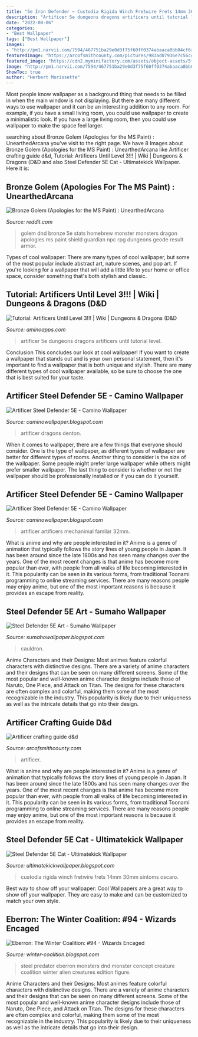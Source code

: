 ```yaml
---
title: "5e Iron Defender ~ Custodia Rigida Winch Fretwire Frets 14mm 30mm Sintoms Oscaro"
description: "Artificer 5e dungeons dragons artificers until tutorial level"
date: "2022-08-06"
categories:
- "Best Wallpaper"
tags: ["Best Wallpaper"]
images:
- "http://pm1.narvii.com/7594/467751ba29e0d3f75f60ff0374abaaca8bb04cf6r1-674-1000v2_uhq.jpg"
featuredImage: "https://arcofsmithcounty.com/pictures/983ad07936e7c56ccd5eb235e05b6b0e.png"
featured_image: "https://cdn2.myminifactory.com/assets/object-assets/5f67200192afa/images/720X720-ram-defender-2.jpg"
image: "http://pm1.narvii.com/7594/467751ba29e0d3f75f60ff0374abaaca8bb04cf6r1-674-1000v2_uhq.jpg"
ShowToc: true
author: "Herbert Morissette"
---
```



Most people know wallpaper as a background thing that needs to be filled in when the main window is not displaying. But there are many different ways to use wallpaper and it can be an interesting addition to any room. For example, if you have a small living room, you could use wallpaper to create a minimalistic look. If you have a large living room, then you could use wallpaper to make the space feel larger.

	

		
searching about Bronze Golem (Apologies for the MS Paint) : UnearthedArcana you've visit to the right page. We have 8 Images about Bronze Golem (Apologies for the MS Paint) : UnearthedArcana like Artificer crafting guide d&amp;d, Tutorial: Artificers Until Level 3!!! | Wiki | Dungeons &amp; Dragons (D&amp;D and also Steel Defender 5E Cat - Ultimatekick Wallpaper. Here it is:
		
    
## Bronze Golem (Apologies For The MS Paint) : UnearthedArcana

<img loading=lazy src="https://i.redd.it/93pw8k52rtux.png" onerror="this.onerror=null;this.src='https://tse1.mm.bing.net/th?id=OIP.5Ien7c5rSTx4w67G4pW6xQHaHR&amp;pid=15.1';" alt="Bronze Golem (Apologies for the MS Paint) : UnearthedArcana">

_Source: reddit.com_

>golem dnd bronze 5e stats homebrew monster monsters dragon apologies ms paint shield guardian npc rpg dungeons geode result armor. 

	

Types of cool wallpaper:
There are many types of cool wallpaper, but some of the most popular include abstract art, nature scenes, and pop art. If you're looking for a wallpaper that will add a little life to your home or office space, consider something that's both stylish and classic.

    
## Tutorial: Artificers Until Level 3!!! | Wiki | Dungeons &amp; Dragons (D&amp;D

<img loading=lazy src="http://pm1.narvii.com/7594/467751ba29e0d3f75f60ff0374abaaca8bb04cf6r1-674-1000v2_uhq.jpg" onerror="this.onerror=null;this.src='https://tse2.mm.bing.net/th?id=OIP.H5ukUdKco-j0yh7-lGvEGwHaK_&amp;pid=15.1';" alt="Tutorial: Artificers Until Level 3!!! | Wiki | Dungeons &amp; Dragons (D&amp;D">

_Source: aminoapps.com_

>artificer 5e dungeons dragons artificers until tutorial level. 

	

Conclusion
This concludes our look at cool wallpaper! If you want to create a wallpaper that stands out and is your own personal statement, then it's important to find a wallpaper that is both unique and stylish. There are many different types of cool wallpaper available, so be sure to choose the one that is best suited for your taste.

    
## Artificer Steel Defender 5E - Camino Wallpaper

<img loading=lazy src="https://pbs.twimg.com/media/Ep8hj-CXIAQZBxW.jpg" onerror="this.onerror=null;this.src='https://tse2.mm.bing.net/th?id=OIP.5ASZz8SVX0C1JmL1-4NBRAHaJw&amp;pid=15.1';" alt="Artificer Steel Defender 5E - Camino Wallpaper">

_Source: caminowallpaper.blogspot.com_

>artificer dragons denton. 

	

When it comes to wallpaper, there are a few things that everyone should consider. One is the type of wallpaper, as different types of wallpaper are better for different types of rooms. Another thing to consider is the size of the wallpaper. Some people might prefer large wallpaper while others might prefer smaller wallpaper. The last thing to consider is whether or not the wallpaper should be professionally installed or if you can do it yourself.

    
## Artificer Steel Defender 5E - Camino Wallpaper

<img loading=lazy src="https://cdn2.myminifactory.com/assets/object-assets/5f67200192afa/images/720X720-ram-defender-2.jpg" onerror="this.onerror=null;this.src='https://tse2.mm.bing.net/th?id=OIP.w4sRFbaQMDbA-U_SnI1dMwHaHa&amp;pid=15.1';" alt="Artificer Steel Defender 5E - Camino Wallpaper">

_Source: caminowallpaper.blogspot.com_

>artificer artificers mechanimal familar 32mm. 

	

What is anime and why are people interested in it?
Anime is a genre of animation that typically follows the story lines of young people in Japan. It has been around since the late 1800s and has seen many changes over the years. One of the most recent changes is that anime has become more popular than ever, with people from all walks of life becoming interested in it. This popularity can be seen in its various forms, from traditional Toonami programming to online streaming services. There are many reasons people may enjoy anime, but one of the most important reasons is because it provides an escape from reality.

    
## Steel Defender 5E Art - Sumaho Wallpaper

<img loading=lazy src="https://i.pinimg.com/736x/21/3f/36/213f36df2a0df22213bca38de0969402.jpg" onerror="this.onerror=null;this.src='https://tse4.mm.bing.net/th?id=OIP.Pm0gdxqldplJfDNUb0c4aAHaFO&amp;pid=15.1';" alt="Steel Defender 5E Art - Sumaho Wallpaper">

_Source: sumahowallpaper.blogspot.com_

>cauldron. 

	

Anime Characters and their Designs: Most animes feature colorful characters with distinctive designs.
There are a variety of anime characters and their designs that can be seen on many different screens. Some of the most popular and well-known anime character designs include those of Naruto, One Piece, and Attack on Titan. The designs for these characters are often complex and colorful, making them some of the most recognizable in the industry. This popularity is likely due to their uniqueness as well as the intricate details that go into their design.

    
## Artificer Crafting Guide D&amp;d

<img loading=lazy src="https://arcofsmithcounty.com/pictures/983ad07936e7c56ccd5eb235e05b6b0e.png" onerror="this.onerror=null;this.src='https://tse4.mm.bing.net/th?id=OIP.1lIQRktDiE3CCjjdm8b3BgHaGe&amp;pid=15.1';" alt="Artificer crafting guide d&amp;d">

_Source: arcofsmithcounty.com_

>artificer. 

	

What is anime and why are people interested in it?
Anime is a genre of animation that typically follows the story lines of young people in Japan. It has been around since the late 1800s and has seen many changes over the years. One of the most recent changes is that anime has become more popular than ever, with people from all walks of life becoming interested in it. This popularity can be seen in its various forms, from traditional Toonami programming to online streaming services. There are many reasons people may enjoy anime, but one of the most important reasons is because it provides an escape from reality.

    
## Steel Defender 5E Cat - Ultimatekick Wallpaper

<img loading=lazy src="https://res.cloudinary.com/rsc/image/upload/w_1024/F7248836-01" onerror="this.onerror=null;this.src='https://tse2.mm.bing.net/th?id=OIP.1ZPkXl3JUd-AO1t9AEu5HAHaFG&amp;pid=15.1';" alt="Steel Defender 5E Cat - Ultimatekick Wallpaper">

_Source: ultimatekickwallpaper.blogspot.com_

>custodia rigida winch fretwire frets 14mm 30mm sintoms oscaro. 

	

Best way to show off your wallpaper:
Cool Wallpapers are a great way to show off your wallpaper. They are easy to make and can be customized to match your own style.

    
## Eberron: The Winter Coalition: #94 - Wizards Encaged

<img loading=lazy src="http://2.bp.blogspot.com/-d5DWWoUMgvA/VbvfFBQASjI/AAAAAAAACzo/TWZZlgSptxM/s1600/steel%2Bpredator.jpg" onerror="this.onerror=null;this.src='https://tse1.mm.bing.net/th?id=OIP.6nWvaHpYZJREdXf0sRzkRQAAAA&amp;pid=15.1';" alt="Eberron: The Winter Coalition: #94 - Wizards Encaged">

_Source: winter-coalition.blogspot.com_

>steel predator eberron monsters dnd monster concept creature coalition winter alien creatures edition figure. 

	

Anime Characters and their Designs: Most animes feature colorful characters with distinctive designs.
There are a variety of anime characters and their designs that can be seen on many different screens. Some of the most popular and well-known anime character designs include those of Naruto, One Piece, and Attack on Titan. The designs for these characters are often complex and colorful, making them some of the most recognizable in the industry. This popularity is likely due to their uniqueness as well as the intricate details that go into their design.

